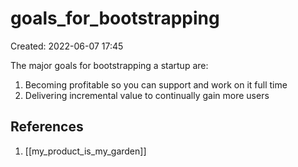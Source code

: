 # goals_for_bootstrapping
Created: 2022-06-07 17:45

The major goals for bootstrapping a startup are:

1. Becoming profitable so you can support and work on it full time
2. Delivering incremental value to continually gain more users

## References
1. [[my_product_is_my_garden]]